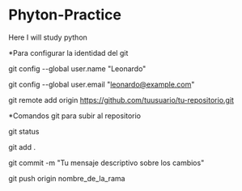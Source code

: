 # Phyton-Practice
Here I will study python


*Para configurar la identidad del git

git config --global user.name "Leonardo"

git config --global user.email "leonardo@example.com"

git remote add origin https://github.com/tuusuario/tu-repositorio.git


*Comandos git para subir al repositorio

git status

git add .

git commit -m "Tu mensaje descriptivo sobre los cambios"

git push origin nombre_de_la_rama

